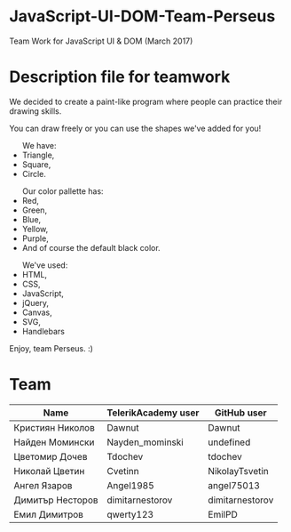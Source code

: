 # JavaScript-UI-DOM-Team-Perseus
Team Work for JavaScript UI &amp; DOM (March 2017)
<!DOCTYPE html>
<html lang="en">
    <head>
        <title>Description</title>
        <meta charset="UTF-8">
    </head>
    <body>
    <h1>Description file for teamwork</h1>
    <p>We decided to create a paint-like program where people can practice their drawing skills.</p>
    <p>You can draw freely or you can use the shapes we've added for you!</p>
    <ul> We have: 
        <li>Triangle,</li>
        <li>Square,</li>
        <li>Circle.</li>
    </ul>
    <ul>Our color pallette has:
        <li>Red,</li>
        <li>Green,</li>
        <li>Blue,</li>
        <li>Yellow,</li>
        <li>Purple,</li>
        <li>And of course the default black color.</li>
    </ul>
    <ul>We've used:
        <li>HTML,</li>
        <li>CSS,</li>
        <li>JavaScript,</li>
        <li>jQuery,</li>
        <li>Canvas,</li>
        <li>SVG,</li>
        <li>Handlebars</li>    
    </ul>
    <p>Enjoy, team Perseus. :)</p>
    </body>
</html>

# Team

Name | TelerikAcademy user | GitHub user
-----|-------|-------
Кристиян Николов | Dawnut | Dawnut
Найден Момински | Nayden_mominski | undefined
Цветомир Дочев | Tdochev | tdochev
Николай Цветин | Cvetinn | NikolayTsvetin
Ангел Язаров | Angel1985 | angel75013
Димитър Несторов | dimitarnestorov | dimitarnestorov
Емил Димитров | qwerty123 | EmilPD
